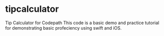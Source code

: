 # tipcalculator
Tip Calculator for Codepath
This code is a basic demo and practice tutorial for demonstrating basic profeciency using swift and iOS.
